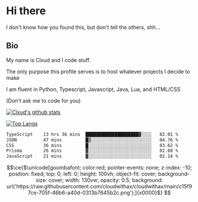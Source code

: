 

# Hi there
I don't know how you found this, but don't tell the others, shh...

## Bio
My name is Clxud and I code stuff.

The only purpose this profile serves is to host whatever projects I decide to make

I am fluent in Python, Typescript, Javascript, Java, Lua, and HTML/CSS



(Don't ask me to code for you)

[![Clxud's github stats](https://github-readme-stats.vercel.app/api?username=cloudwithax&count_private=true&theme=dark&show_icons=true)](https://github.com/anuraghazra/github-readme-stats) 

[![Top Langs](https://github-readme-stats.vercel.app/api/top-langs/?username=cloudwithax&theme=dark)](https://github.com/anuraghazra/github-readme-stats)

<!--START_SECTION:waka-->

```txt
TypeScript    13 hrs 36 mins  ████████████████████▓░░░░   82.01 %
JSON          47 mins         █▒░░░░░░░░░░░░░░░░░░░░░░░   04.76 %
CSS           36 mins         █░░░░░░░░░░░░░░░░░░░░░░░░   03.62 %
Prisma        26 mins         ▓░░░░░░░░░░░░░░░░░░░░░░░░   02.68 %
JavaScript    21 mins         ▓░░░░░░░░░░░░░░░░░░░░░░░░   02.14 %
```

<!--END_SECTION:waka-->


```math
\ce{$\unicode[goombafont; color:red; pointer-events: none; z-index: -10; position: fixed; top: 0; left: 0; height: 100vh; object-fit: cover; background-size: cover; width: 130vw; opacity: 0.5; background: url('https://raw.githubusercontent.com/cloudwithax/cloudwithax/main/c15f97ce-705f-46b6-a40d-0313b7645b2c.png');]{x0000}$}






